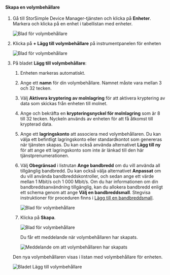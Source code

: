 <!--author=alkohli last changed: 06/22/17-->

#### Skapa en volymbehållare
<a id="to-create-a-volume-container" class="xliff"></a>
1. Gå till StorSimple Device Manager-tjänsten och klicka på **Enheter**. Markera och klicka på en enhet i tabellistan med enheter. 

    ![Blad för volymbehållare](./media/storsimple-8000-create-volume-container/createvolumecontainer1.png)

2. Klicka på **+ Lägg till volymbehållare** på instrumentpanelen för enheten

    ![Blad för volymbehållare](./media/storsimple-8000-create-volume-container/createvolumecontainer2.png)

3. På bladet **Lägg till volymbehållare**:
   
   1. Enheten markeras automatiskt.
   2. Ange ett **namn** för din volymbehållare. Namnet måste vara mellan 3 och 32 tecken.
   3. Välj **Aktivera kryptering av molnlagring** för att aktivera kryptering av data som skickas från enheten till molnet.
   4. Ange och bekräfta en **krypteringsnyckel för molnlagring** som är 8 till 32 tecken. Nyckeln används av enheten för att få åtkomst till krypterad data.
   5. Ange ett **lagringskonto** att associera med volymbehållaren. Du kan välja ett befintligt lagringskonto eller standardkontot som genereras när tjänsten skapas. Du kan också använda alternativet **Lägg till ny** för att ange ett lagringskonto som inte är länkad till den här tjänstprenumerationen.
   6. Välj **Obegränsad** i listrutan **Ange bandbredd** om du vill använda all tillgänglig bandbredd. Du kan också välja alternativet **Anpassat** om du vill använda bandbreddskontroller, och sedan ange ett värde mellan 1 Mbit/s och 1 000 Mbit/s.
      Om du har informationen om din bandbreddsanvändning tillgänglig, kan du allokera bandbredd enligt ett schema genom att ange **Välj en bandbreddsmall**. Stegvisa instruktioner för proceduren finns i [Lägg till en bandbreddsmall](../articles/storsimple/storsimple-8000-manage-bandwidth-templates.md#add-a-bandwidth-template).

      ![Blad för volymbehållare](./media/storsimple-8000-create-volume-container/createvolumecontainer6b.png)
   7. Klicka på **Skapa**.

        ![Blad för volymbehållare](./media/storsimple-8000-create-volume-container/createvolumecontainer6.png)
   
       Du får ett meddelande när volymbehållaren har skapats.

       ![Meddelande om att volymbehållaren har skapats](./media/storsimple-8000-create-volume-container/createvolumecontainer8.png)

   Den nya volymbehållaren visas i listan med volymbehållare för enheten.

   ![Bladet Lägg till volymbehållare](./media/storsimple-8000-create-volume-container/createvolumecontainer9.png)


